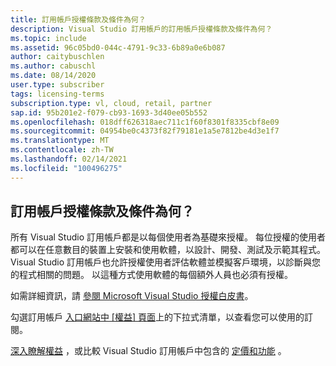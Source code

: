 ```yaml
---
title: 訂用帳戶授權條款及條件為何？
description: Visual Studio 訂用帳戶的訂用帳戶授權條款及條件為何？
ms.topic: include
ms.assetid: 96c05bd0-044c-4791-9c33-6b89a0e6b087
author: caitybuschlen
ms.author: cabuschl
ms.date: 08/14/2020
user.type: subscriber
tags: licensing-terms
subscription.type: vl, cloud, retail, partner
sap.id: 95b201e2-f079-cb93-1693-3d40ee05b552
ms.openlocfilehash: 018dff626318aec711c1f60f8301f8335cbf8e09
ms.sourcegitcommit: 04954be0c4373f82f79181e1a5e7812be4d3e1f7
ms.translationtype: MT
ms.contentlocale: zh-TW
ms.lasthandoff: 02/14/2021
ms.locfileid: "100496275"
---
```

## <a name="what-are-the-subscription-licensing-terms-and-conditions"></a>訂用帳戶授權條款及條件為何？ 

所有 Visual Studio 訂用帳戶都是以每個使用者為基礎來授權。 每位授權的使用者都可以在任意數目的裝置上安裝和使用軟體，以設計、開發、測試及示範其程式。 Visual Studio 訂用帳戶也允許授權使用者評估軟體並模擬客戶環境，以診斷與您的程式相關的問題。 以這種方式使用軟體的每個額外人員也必須有授權。 

如需詳細資訊，請 [參閱 Microsoft Visual Studio 授權白皮書](https://visualstudio.microsoft.com/wp-content/uploads/2020/03/Visual-Studio-Licensing-Whitepaper-Mar-2020.pdf)。 

勾選訂用帳戶 [入口網站中 [權益] 頁面](https://my.visualstudio.com/benefits)上的下拉式清單，以查看您可以使用的訂閱。 

[深入瞭解權益](https://visualstudio.microsoft.com/vs/benefits/) ，或比較 Visual Studio 訂用帳戶中包含的 [定價和功能](https://visualstudio.microsoft.com/vs/pricing/) 。